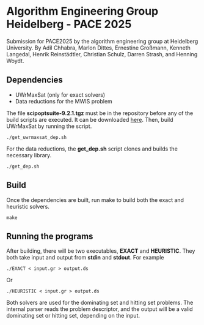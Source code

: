 # Algorithm Engineering Group Heidelberg - PACE 2025

Submission for PACE2025 by the algorithm engineering group at Heidelberg University.
By Adil Chhabra, Marlon Dittes, Ernestine Großmann, Kenneth Langedal, Henrik Reinstädtler, Christian Schulz, Darren Strash, and Henning Woydt.

## Dependencies

* UWrMaxSat (only for exact solvers)
* Data reductions for the MWIS problem

The file **scipoptsuite-9.2.1.tgz** must be in the repository before any of the build scripts are executed. It can be downloaded [here](https://scipopt.org/index.php#download). Then, build UWrMaxSat by running the script.

```
./get_uwrmaxsat_dep.sh
```

For the data reductions, the **get_dep.sh** script clones and builds the necessary library.

```
./get_dep.sh
```

## Build

Once the dependencies are built, run make to build both the exact and heuristic solvers.
```
make
```

## Running the programs

After building, there will be two executables, **EXACT** and **HEURISTIC**. They both take input and output from **stdin** and **stdout**. For example

```
./EXACT < input.gr > output.ds
```
Or
```
./HEURISTIC < input.gr > output.ds
```

Both solvers are used for the dominating set and hitting set problems. The internal parser reads the problem descriptor, and the output will be a valid dominating set or hitting set, depending on the input.